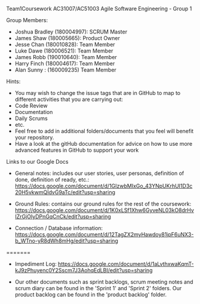 Team1Coursework
AC31007/AC51003 Agile Software Engineering - Group 1

Group Members:
- Joshua Bradley (180004997): SCRUM Master
- James Shaw (180005665): Product Owner
- Jesse Chan (180010828): Team Member
- Luke Dawe (180006521): Team Member
- James Robb (190010640): Team Member
- Harry Finch (180004617): Team Member
- Alan Sunny : (160009235) Team Member

Hints:
- You may wish to change the issue tags that are in GitHub to map to different activities that you are carrying out:
 - Code Review
 - Documentation
 - Daily Scrums
 - etc.
- Feel free to add in additional folders/documents that you feel will benefit your repository.
- Have a look at the gitHub documentation for advice on how to use more advanced features in GitHub to support your work

Links to our Google Docs
- General notes: includes our user stories, user personas, definition of done, definition of ready, etc.: 
https://docs.google.com/document/d/1GIzwbMIxGo_43YNpUKrhUI1D3c20H5vkwmQIdvG9aTc/edit?usp=sharing

- Ground Rules: contains our ground rules for the rest of the coursework: 
https://docs.google.com/document/d/1K0xLSf1Xhw6GyveNL03kO8drHvIZrGjOIyDPnGqCnCk/edit?usp=sharing

- Connection / Database information: 
https://docs.google.com/document/d/12TagZX2myHawdoy81jpF6uNX3-b_WTno-yR8dWh8mHg/edit?usp=sharing

=======
- Impediment Log: 
https://docs.google.com/document/d/1aLvthxwaKqmT-kJ9zPhuyenc0Y2Sscm7J3AohqEdLBI/edit?usp=sharing

- Our other documents such as sprint backlogs, scrum meeting notes and scrum diary can be found in the 'Sprint 1' and 'Sprint 2' folders. Our product backlog can be found in the 'product backlog' folder.
